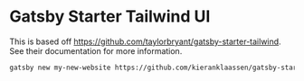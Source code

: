 # Gatsby Starter Tailwind UI

This is based off https://github.com/taylorbryant/gatsby-starter-tailwind. See their documentation for more information.

```sh
gatsby new my-new-website https://github.com/kieranklaassen/gatsby-starter-tailwind-ui
```
